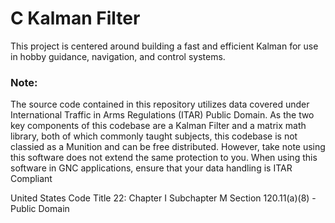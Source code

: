 # C Kalman Filter

This project is centered around building a fast and efficient Kalman for use in hobby guidance, navigation, and control systems. 


### Note:
The source code contained in this repository utilizes data covered under International Traffic in Arms Regulations (ITAR) Public Domain. As the two key components of this codebase are a Kalman Filter and a matrix math library, both of which commonly taught subjects, this codebase is not classied as a Munition and can be free distributed. However, take note using this software does not extend the same protection to you. When using this software in GNC applications, ensure that your data handling is ITAR Compliant 

United States Code Title 22: Chapter I Subchapter M Section 120.11(a)(8) - Public Domain
